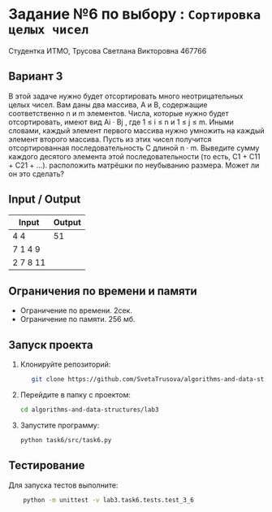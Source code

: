 # Задание №6 по выбору  : `Сортировка целых чисел`
Студентка ИТМО,  Трусова Светлана Викторовна 467766

## Вариант 3
В этой задаче нужно будет отсортировать много неотрицательных целых чисел.
Вам даны два массива, A и B, содержащие соответственно n и m элементов.
Числа, которые нужно будет отсортировать, имеют вид Ai · Bj , где 1 ≤ i ≤ n и
1 ≤ j ≤ m. Иными словами, каждый элемент первого массива нужно умножить
на каждый элемент второго массива.
Пусть из этих чисел получится отсортированная последовательность C длиной
n · m. Выведите сумму каждого десятого элемента этой последовательности (то
есть, C1 + C11 + C21 + ...). расположить матрёшки по неубыванию размера. Может
ли он это сделать?

## Input / Output

| Input    | Output |
|----------|--------|
| 4 4      | 51     |
| 7 1 4 9  |        |
| 2 7 8 11 |        |


## Ограничения по времени и памяти

- Ограничение по времени. 2сек.
- Ограничение по памяти. 256 мб.


## Запуск проекта
1. Клонируйте репозиторий:
   ```bash
      git clone https://github.com/SvetaTrusova/algorithms-and-data-structures
   ```
2. Перейдите в папку с проектом:
   ```bash
   cd algorithms-and-data-structures/lab3
   ```
3. Запустите программу:
   ```bash
   python task6/src/task6.py
   ```


## Тестирование
Для запуска тестов выполните:
```bash
    python -m unittest -v lab3.task6.tests.test_3_6
```